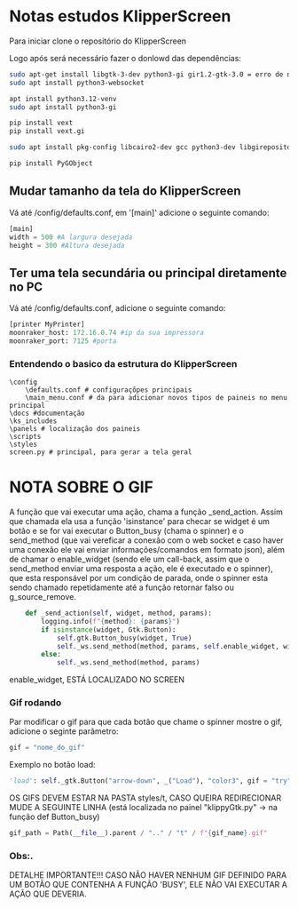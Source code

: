 # Notas estudos KlipperScreen
Para iniciar clone o repositório do KlipperScreen

Logo após será necessário fazer o donlowd das dependências:
```bash
sudo apt-get install libgtk-3-dev python3-gi gir1.2-gtk-3.0 = erro de não reconhecer o Gtk
sudo apt install python3-websocket 

apt install python3.12-venv
sudo apt install python3-gi

pip install vext
pip install vext.gi

sudo apt install pkg-config libcairo2-dev gcc python3-dev libgirepository1.0-dev

pip install PyGObject
``` 
## Mudar tamanho da tela do KlipperScreen
Vá até /config/defaults.conf, em '[main]' adicione o seguinte comando:
```python
[main]
width = 500 #A largura desejada
height = 300 #Altura desejada
```
## Ter uma tela secundária ou principal diretamente no PC
Vá até /config/defaults.conf, adicione o seguinte comando:
```python
[printer MyPrinter]
moonraker_host: 172.16.0.74 #ip da sua impressora
moonraker_port: 7125 #porta
```
### Entendendo o basico da estrutura do KlipperScreen
```
\config
	\defaults.conf # configuraçõpes principais
	\main_menu.conf # da para adicionar novos tipos de paineis no menu principal
\docs #documentação
\ks_includes 
\panels # localização dos paineis 
\scripts
\styles
screen.py # principal, para gerar a tela geral
```
# NOTA SOBRE O GIF

A função que vai executar uma ação, chama a função _send_action. Assim que chamada ela usa a função 'isinstance' para checar se widget é um botão e se for vai executar o Button_busy (chama o spinner) e o send_method (que vai vereficar a conexão com o web socket e caso haver uma conexão ele vai enviar informações/comandos em formato json), além de chamar o enable_widget (sendo ele um call-back, assim que o send_method enviar uma resposta a ação, ele é executado e o spinner), que esta responsável por um condição de parada, onde
o spinner esta sendo chamado repetidamente até a função retornar falso ou g_source_remove.
```python
    def _send_action(self, widget, method, params):
        logging.info(f"{method}: {params}")
        if isinstance(widget, Gtk.Button):
            self.gtk.Button_busy(widget, True)
            self._ws.send_method(method, params, self.enable_widget, widget)
        else:
            self._ws.send_method(method, params)
```
enable_widget, ESTÁ LOCALIZADO NO SCREEN
### Gif rodando
Par modificar o gif para que cada botão que chame o spinner mostre o gif, adicione o seginte parâmetro:
```python
gif = "nome_do_gif"
```
Exemplo no botão load:

```python
'load': self._gtk.Button("arrow-down", _("Load"), "color3", gif = "try")
```
OS GIFS DEVEM ESTAR NA PASTA styles/t, CASO QUEIRA REDIRECIONAR MUDE A SEGUINTE LINHA (está localizada no painel "klippyGtk.py" -> na função def Button_busy)
```python
gif_path = Path(__file__).parent / ".." / "t" / f"{gif_name}.gif"
```
### Obs:.
DETALHE IMPORTANTE!!!
CASO NÃO HAVER NENHUM GIF DEFINIDO PARA UM BOTÃO QUE CONTENHA A FUNÇÃO 'BUSY', ELE NÃO VAI EXECUTAR A AÇÃO QUE DEVERIA. 